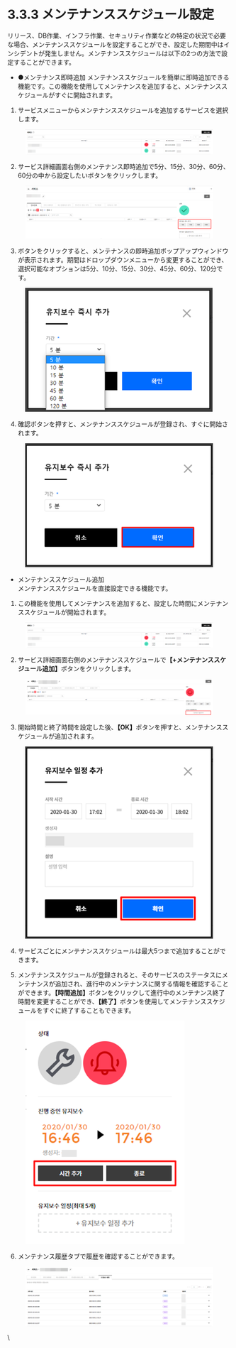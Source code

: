# 3.3.3 メンテナンススケジュール設定

リリース、DB作業、インフラ作業、セキュリティ作業などの特定の状況で必要な場合、メンテナンススケジュールを設定することができ、設定した期間中はインシデントが発生しません。メンテナンススケジュールは以下の2つの方法で設定することができます。

* ●メンテナンス即時追加 メンテナンススケジュールを簡単に即時追加できる機能です。この機能を使用してメンテナンスを追加すると、メンテナンススケジュールがすぐに開始されます。



1. サービスメニューからメンテナンススケジュールを追加するサービスを選択します。

<figure><img src="../../.gitbook/assets/image (301).png" alt=""><figcaption></figcaption></figure>

2. サービス詳細画面右側のメンテナンス即時追加で5分、15分、30分、60分、60分の中から設定したいボタンをクリックします。

<figure><img src="../../.gitbook/assets/image (302).png" alt=""><figcaption></figcaption></figure>

3. ボタンをクリックすると、メンテナンスの即時追加ポップアップウィンドウが表示されます。期間はドロップダウンメニューから変更することができ、選択可能なオプションは5分、10分、15分、30分、45分、60分、120分です。

<figure><img src="../../.gitbook/assets/image (303).png" alt=""><figcaption></figcaption></figure>



4. 確認ボタンを押すと、メンテナンススケジュールが登録され、すぐに開始されます。

<figure><img src="../../.gitbook/assets/image (304).png" alt=""><figcaption></figcaption></figure>

* メンテナンススケジュール追加\
  メンテナンススケジュールを直接設定できる機能です。



1. この機能を使用してメンテナンスを追加すると、設定した時間にメンテナンススケジュールが開始されます。

<figure><img src="../../.gitbook/assets/image (305).png" alt=""><figcaption></figcaption></figure>



2. サービス詳細画面右側のメンテナンススケジュール&#x3067;**【+メンテナンススケジュール追加】**&#x30DC;タンをクリックします。

<figure><img src="../../.gitbook/assets/image (306).png" alt=""><figcaption></figcaption></figure>

3. 開始時間と終了時間を設定した後、**【OK】**&#x30DC;タンを押すと、メンテナンススケジュールが追加されます。

<figure><img src="../../.gitbook/assets/image (307).png" alt=""><figcaption></figcaption></figure>



4. サービスごとにメンテナンススケジュールは最大5つまで追加することができます。



5. メンテナンススケジュールが登録されると、そのサービスのステータスにメンテナンスが追加され、進行中のメンテナンスに関する情報を確認することができます。**【時間追加】**&#x30DC;タンをクリックして進行中のメンテナンス終了時間を変更することができ、**【終了】**&#x30DC;タンを使用してメンテナンススケジュールをすぐに終了することもできます。

<figure><img src="../../.gitbook/assets/image (308).png" alt=""><figcaption></figcaption></figure>



6. メンテナンス履歴タブで履歴を確認することができます。

<figure><img src="../../.gitbook/assets/image (309).png" alt=""><figcaption></figcaption></figure>

\

